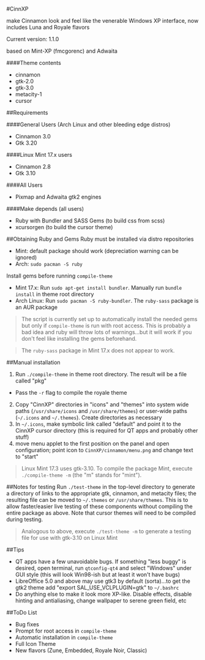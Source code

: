 #CinnXP

make Cinnamon look and feel like the venerable Windows XP interface, now includes Luna and Royale flavors

Current version: 1.1.0

based on Mint-XP (fmcgorenc) and Adwaita

####Theme contents
* cinnamon
* gtk-2.0
* gtk-3.0
* metacity-1
* cursor

##Requirements

####General Users (Arch Linux and other bleeding edge distros)
* Cinnamon 3.0
* Gtk 3.20

####Linux Mint 17.x users
* Cinnamon 2.8
* Gtk 3.10

####All Users
* Pixmap and Adwaita gtk2 engines

####Make depends (all users)
* Ruby with Bundler and SASS Gems (to build css from scss)
* xcursorgen (to build the cursor theme)

##Obtaining Ruby and Gems
Ruby must be installed via distro repositories
* Mint: default package should work (depreciation warning can be ignored)
* Arch: `sudo pacman -S ruby`

Install gems before running `compile-theme`
* Mint 17.x: Run `sudo apt-get install bundler`. Manually run `bundle install` in theme root directory
* Arch Linux: Run `sudo pacman -S ruby-bundler`. The `ruby-sass` package is an AUR package

> The script is currently set up to automatically install the needed gems but only if `compile-theme` is run with root access. This is probably a bad idea and ruby will throw lots of warnings...but it will work if you don't feel like installing the gems beforehand.

> The `ruby-sass` package in Mint 17.x does not appear to work.

##Manual installation

1. Run `./compile-theme` in theme root directory. The result will be a file called "pkg"
  * Pass the `-r` flag to compile the royale theme
2. Copy "CinnXP" directories in "icons" and "themes" into system wide paths (`/usr/share/icons` and `/usr/share/themes`) or user-wide paths (`~/.icons` and `~/.themes`). Create directories as necessary
3. In `~/.icons`, make symbolic link called "default" and point it to the CinnXP cursor directory (this is required for QT apps and probably other stuff)
4. move menu applet to the first position on the panel and open configuration; point icon to `CinnXP/cinnamon/menu.png` and change text to "start"

> Linux Mint 17.3 uses gtk-3.10. To compile the package Mint, execute `./compile-theme -m` (the "m" stands for "mint"). 

##Notes for testing
Run `./test-theme` in the top-level directory to generate a directory of links to the appropriate gtk, cinnamon, and metacity files; the resulting file can be moved to `~/.themes` or `/usr/share/themes`. This is to allow faster/easier live testing of these components without compiling the entire package as above. Note that cursor themes will need to be compiled during testing. 

> Analogous to above, execute `./test-theme -m` to generate a testing file for use with gtk-3.10 on Linux Mint

##Tips
* QT apps have a few unavoidable bugs. If something "less buggy" is desired, open terminal, run `qtconfig-qt4` and select "Windows" under GUI style (this will look Win98-ish but at least it won't have bugs)
* LibreOffice 5.0 and above may use gtk3 by default (sorta)...to get the gtk2 theme add "export SAL\_USE_VCLPLUGIN=gtk" to `~/.bashrc` 
* Do anything else to make it look more XP-like. Disable effects, disable hinting and antialiasing, change wallpaper to serene green field, etc

##ToDo List
* Bug fixes
* Prompt for root access in `compile-theme`
* Automatic installation in `compile-theme`
* Full Icon Theme
* New flavors (Zune, Embedded, Royale Noir, Classic)
